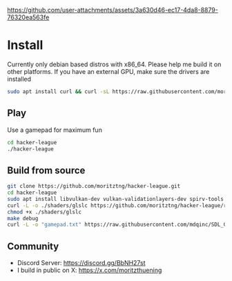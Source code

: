 https://github.com/user-attachments/assets/3a630d46-ec17-4da8-8879-76320ea563fe
# Install
Currently only debian based distros with x86_64. Please help me build it on other platforms. If you have an external GPU, make sure the drivers are installed
```bash
sudo apt install curl && curl -sL https://raw.githubusercontent.com/moritztng/hacker-league/main/install.sh | bash
```
## Play
Use a gamepad for maximum fun
```bash
cd hacker-league
./hacker-league
```
## Build from source
```bash
git clone https://github.com/moritztng/hacker-league.git
cd hacker-league
sudo apt install libvulkan-dev vulkan-validationlayers-dev spirv-tools libglfw3-dev libglm-dev libeigen3-dev vim-common xxd g++ make
curl -L -o ./shaders/glslc https://github.com/moritztng/hacker-league/releases/download/glslc/glslc
chmod +x ./shaders/glslc
make debug
curl -L -o "gamepad.txt" https://raw.githubusercontent.com/mdqinc/SDL_GameControllerDB/master/gamecontrollerdb.txt
```
## Community
- Discord Server: https://discord.gg/BbNH27st
- I build in public on X: https://x.com/moritzthuening
